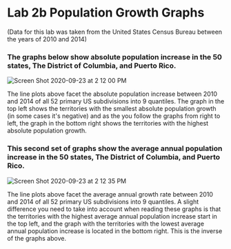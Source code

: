 # Lab 2b Population Growth Graphs
(Data for this lab was taken from the United States Census Bureau between the years of 2010 and 2014)

### The graphs below show absolute population increase in the 50 states, The District of Columbia, and Puerto Rico.

![Screen Shot 2020-09-23 at 2 12 00 PM](https://user-images.githubusercontent.com/60228369/94052876-8f136480-fda7-11ea-860b-a8eb520c4a88.png)

The line plots above facet the absolute population increase between 2010 and 2014 of all 52 primary US subdivisions into 9 quantiles. The graph in the top left shows the territories with the smallest absolute population growth (in some cases it's negative) and as the you follow the graphs from right to left, the graph in the bottom right shows the territories with the highest absolute population growth.

### This second set of graphs show the average annual population increase in the 50 states, The District of Columbia, and Puerto Rico.

![Screen Shot 2020-09-23 at 2 12 35 PM](https://user-images.githubusercontent.com/60228369/94053336-36909700-fda8-11ea-849b-155cd00552ba.png)

The line plots above facet the average annual growth rate between 2010 and 2014 of all 52 primary US subdivisions into 9 quantiles. A slight difference you need to take into account when reading these graphs is that the territories with the highest average annual population increase start in the top left, and the graph with the territories with the lowest average annual population increase is located in the bottom right. This is the inverse of the graphs above. 
